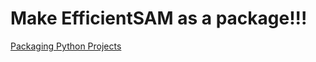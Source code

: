 # Make EfficientSAM as a package!!!

[Packaging Python Projects](https://packaging.python.org/en/latest/tutorials/packaging-projects/)
